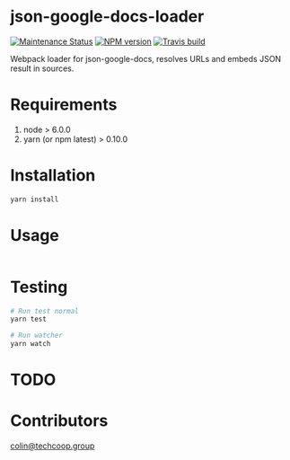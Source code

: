 # json-google-docs-loader
[![Maintenance Status][status-image]][status-url] [![NPM version][npm-image]][npm-url] [![Travis build][travis-image]][travis-url]

Webpack loader for json-google-docs, resolves URLs and embeds JSON result in sources.

# Requirements
1) node > 6.0.0
2) yarn (or npm latest) > 0.10.0

# Installation
```bash
yarn install
```

# Usage
```javascript
```

# Testing
```bash
# Run test normal
yarn test

# Run watcher
yarn watch
```

# TODO 

# Contributors
[colin@techcoop.group](admin) 

[admin]: https://github.com/colingagnon

[status-image]: https://img.shields.io/badge/status-maintained-brightgreen.svg
[status-url]: https://github.com/techcoop/json-google-docs-loader

[npm-image]: https://img.shields.io/npm/v/json-google-docs-loader.svg
[npm-url]: https://www.npmjs.com/package/json-google-docs-loader

[travis-image]: https://travis-ci.org/techcoop/json-google-docs-loader.svg?branch=master
[travis-url]: https://travis-ci.org/techcoop/json-google-docs-loader

[license-image]: https://img.shields.io/badge/license-MIT-blue.svg
[license-url]: https://raw.githubusercontent.com/techcoop/json-google-docs-loader/master/LICENSE
